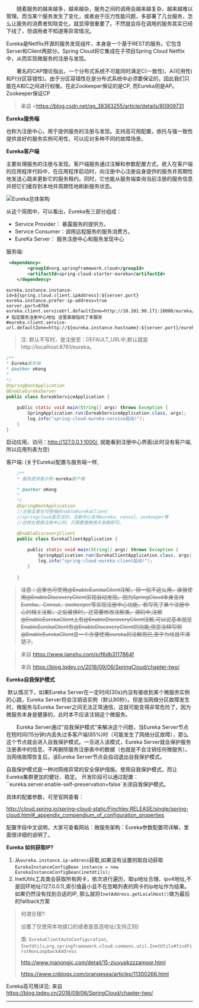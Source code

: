 &emsp;&emsp;随着服务的越来越多，越来越杂，服务之间的调用会越来越复杂，越来越难以管理。而当某个服务发生了变化，或者由于压力性能问题，多部署了几台服务，怎么让服务的消费者知晓变化，就显得很重要了。不然就会存在调用的服务其实已经下线了，但调用者不知道等异常情况。   

Eureka是Netflix开源的服务发现组件，本身是一个基于REST的服务。它包含Server和Client两部分。Spring Cloud将它集成在子项目Spring Cloud Netflix中，从而实现微服务的注册与发现。

&emsp;&emsp;著名的CAP理论指出，一个分布式系统不可能同时满足C(一致性)、A(可用性)和P(分区容错性)。由于分区容错性在是分布式系统中必须要保证的，因此我们只能在A和C之间进行权衡。在此Zookeeper保证的是CP, 而Eureka则是AP。Zookeeper保证CP
> 来自 <https://blog.csdn.net/qq_38363255/article/details/80909731



**Eureka服务端**   

​		也称为注册中心，用于提供服务的注册与发现。支持高可用配置，依托与强一致性提供良好的服务实例可用性，可以应对多种不同的故障场景。

**Eureka客户端**  

​	主要处理服务的注册与发现。客户端服务通过注解和参数配置方式，嵌入在客户端的应用程序代码中，在应用程序启动时，向注册中心注册自身提供的服务并周期性地发送心跳来更新它的服务租约。同时，它也能从服务端查询当前注册的服务信息并把它们缓存到本地并周期性地刷新服务状态。


![Eureka总体架构](http://qiniu.xds123.cn/18-9-4/69602661.jpg)

从这个简图中，可以看出，Eureka有三部分组成：
- Service Provider： 暴露服务的提供方。
- Service Consumer：调用远程服务的服务消费方。
- EureKa Server： 服务注册中心和服务发现中心

服务端:
```xml
 <dependency>
        <groupId>org.springframework.cloud</groupId>
        <artifactId>spring-cloud-starter-eureka</artifactId>
    </dependency>
```


```properties
eureka.instance.instance-id=${spring.cloud.client.ipAddress}:${server.port}
eureka.instance.prefer-ip-address=true
server.port=8766
eureka.client.serviceUrl.defaultZone=http://10.101.90.171:10000/eureka/
# 指定服务注册中心地址 这里直接指向了本服务
#eureka.client.service-url.defaultZone=http://${eureka.instance.hostname}:${server.port}/eureka/
```
> 注: 默认不写时，是注册至：DEFAULT_URL中,默认就是http://localhost:8761/eureka。

```java
/**
* Eureka服务端
* @author oKong
*
*/
@SpringBootApplication
@EnableEurekaServer
public class EureakServiceApplication {
    
    public static void main(String[] args) throws Exception {
        SpringApplication.run(EureakServiceApplication.class, args);
        log.info("spring-cloud-eureka-service启动!");
    }
}
```
启动应用，访问：http://127.0.0.1:1000/,  就能看到注册中心界面(此时没有客户端,所以应用列表为空)

客户端:
	(关于Eureka)配置与服务端一样,
```java
	/**
	* 服务提供者示例-eureka客户端

	* @author oKong
	*
	*/
	@SpringBootApplication
	//注意这里也可使用@EnableEurekaClient
	//springcloud是灵活的，注册中心支持eureka、consul、zookeeper等
	//这样在替换注册中心时，只需要替换相关依赖即可。

	@EnableDiscoveryClient
	public class EurekaClientApplication {
	
	    public static void main(String[] args) throws Exception {
	        SpringApplication.run(EurekaClientApplication.class, args);
	        log.info("spring-cloud-eureka-client启动!");
	    }
	
	}
```
>	~~注意：这里也可使用@EnableEurekaClient注解，但一般不这么用，直接使用@EnableDiscoveryClient实现自动发现。因为SpringCloud本身支持Eureka、Consul、zookeeper等实现注册中心功能，若写死了某个注册中心的相关注解，之后替换时，还需要修改注解类。源码中,注解@EnableEurekaClient上有@EnableDiscoveryClient注解,可以说基本就是EnableEurekaClient有@EnableDiscoveryClient的功能,但是注释写明@EnableEurekaClient是一个方便使用eureka的注解而已,至于为啥就不清楚了,~~

>来自 <https://www.jianshu.com/p/f6db3117864f>    
>
>来自 <https://blog.lqdev.cn/2018/09/06/SpringCloud/chapter-two/> 

**Eureka自我保护模式**  

​	默认情况下，如果Eureka Server在一定时间(30s)内没有接收到某个微服务实例的心跳，Eureka Server将会注销该实例（默认90秒）。但是当网络分区故障发生时，微服务与Eureka Server之间无法正常通信，这就可能变得非常危险了，因为微服务本身是健康的，此时本不应该注销这个微服务。  

&emsp;&emsp;Eureka Server通过“自我保护模式”来解决这个问题，当Eureka Server节点在短时间(15分钟)内丢失过多客户端(85%)时（可能发生了网络分区故障），那么这个节点就会进入自我保护模式。一旦进入该模式，Eureka Server就会保护服务注册表中的信息，不再删除服务注册表中的数据（也就是不会注销任何微服务）。当网络故障恢复后，该Eureka Server节点会自动退出自我保护模式。   

自我保护模式是一种对网络异常的安全保护措施。使用自我保护模式，而让Eureka集群更加的健壮、稳定。
开发阶段可以通过配置：``eureka.server.enable-self-preservation=false`关闭自我保护模式。

具体的配置参数，可至官网查看：   

http://cloud.spring.io/spring-cloud-static/Finchley.RELEASE/single/spring-cloud.html#_appendix_compendium_of_configuration_properties  

配置字段中文说明，大家可查看网站：微服务架构：Eureka参数配置项详解，里面很详细的说明了。


**Eureka 如何获取IP?**

1. 从`eureka.instance.ip-address`获取,如果没有设置则取自动获取`EurekaInstanceConfigBean instance = new EurekaInstanceConfigBean(inetUtils);`
2. InetUtils工具类会获取所有网卡，依次进行遍历，取ip地址合理、ipv4地址,不是回环地址(127.0.0.1),索引值最小且不在忽略列表的网卡的ip地址作为结果。如果仍然没有找到合适的IP, 那么就将`InetAddress.getLocalHost()`做为最后的fallback方案
> 何谓合理?:   
>
> 设置了仅使用本地接口的或者是首选地址(支持正则)    
>
> 类: `EurekaClientAutoConfiguration`, `InetUtils`,`org.springframework.cloud.commons.util.InetUtils#findFirstNonLoopbackAddress`   
>
> http://www.manongjc.com/detail/15-ziuyupkzzzamoqr.html    
>
> https://www.cnblogs.com/orangesea/articles/11300266.html






Eureka高可用详见:
来自 <https://blog.lqdev.cn/2018/09/06/SpringCloud/chapter-two/> 



---


